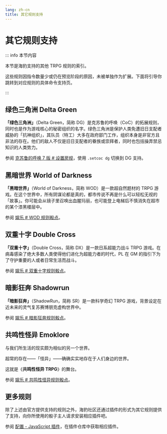 ```yaml
---
lang: zh-cn
title: 其它规则支持
---
```


# 其它规则支持

::: info 本节内容

本节是海豹支持的其他 TRPG 规则的索引。

这些规则因指令数量少或仍在预览阶段的原因，未被单独作为扩展。下面将引导你跳转到对应规则的具体命令支持页。

:::

## 绿色三角洲 Delta Green

**「绿色三角洲」**（Delta Green，简称 DG）是克苏鲁的呼唤（CoC）的拓展规则，同时也是作为游戏核心的秘密组织的名字。绿色三角洲是保护人类免遭旧日支配者威胁的「抗神组织」，其队员（特工）大多在政府部门工作，组织本身是非官方且非法的存在。他们的敌人不仅是旧日支配者的眷族或崇拜者，同时也包括操弄禁忌知识的人类势力。

参阅 [克苏鲁的呼唤 7 版 # 设置房规](./coc7.md#setcoc-设置房规)，使用 `.setcoc dg` 切换到 DG 支持。

## 黑暗世界 World of Darkness

**「黑暗世界」**（World of Darkness，简称 WOD）是一款超自然题材的 TRPG 游戏。在这个世界中，所有阴谋论都是真的，都市传说不再是什么可以轻松无视的「故事」。你可能会从镜子里召唤出血腥玛丽，也可能登上电梯后不慎消失在超市的某个漆黑楼层中。

参阅 [娱乐 # WOD 规则骰点](./fun.md#ww-wod-规则骰点)。

## 双重十字 Double Cross

**「双重十字」**（Double Cross，简称 DX）是一款日系超能力战斗 TRPG 游戏。在病毒感染了绝大多数人类使得他们进化为超能力者的时代，PL 在 GM 的指引下为了守护重要的人或者日常生活而战斗。

参阅 [娱乐 # 双重十字规则骰点](./fun.md#dx-双重十字规则骰点)。

## 暗影狂奔 Shadowrun

**「暗影狂奔」**（ShadowRun，简称 SR）是一款科学奇幻 TRPG 游戏，背景设定在近未来的灵气复苏赛博朋克虚构世界中。

参阅 [娱乐 # 暗影狂奔规则骰点](./fun.md#rsr-暗影狂奔规则骰点)。

## 共鸣性怪异 Emoklore

与我们所生活的现实颇为相似的另一个世界。

超常的存在——「怪异」——确确实实地存在于人们身边的世界。

这就是《**共鸣性怪异 TRPG**》的舞台。

参阅 [娱乐 # 共鸣性怪异规则骰点](./fun.md#ek-共鸣性怪异规则骰点)。

## 更多规则

除了上述由官方提供支持的规则之外，海豹社区还通过插件的形式为其它规则提供了支持，向你所使用的骰子主人请求安装相应插件吧。

参阅 [配置 - JavaScript 插件](../config/jsscript.md)，在插件仓库中获取相应插件。
